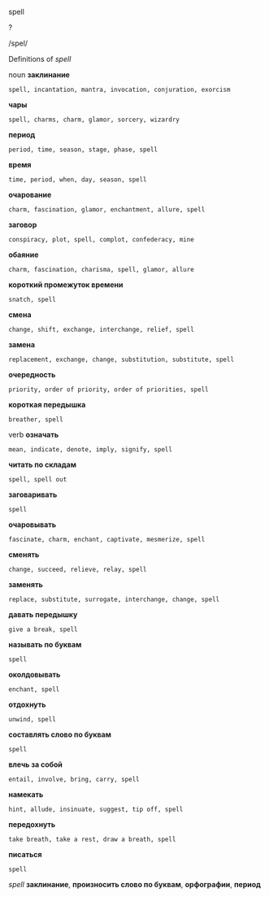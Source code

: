 spell

?

/spel/

Definitions of _spell_

noun
**заклинание**

    spell, incantation, mantra, invocation, conjuration, exorcism
**чары**

    spell, charms, charm, glamor, sorcery, wizardry
**период**

    period, time, season, stage, phase, spell
**время**

    time, period, when, day, season, spell
**очарование**

    charm, fascination, glamor, enchantment, allure, spell
**заговор**

    conspiracy, plot, spell, complot, confederacy, mine
**обаяние**

    charm, fascination, charisma, spell, glamor, allure
**короткий промежуток времени**

    snatch, spell
**смена**

    change, shift, exchange, interchange, relief, spell
**замена**

    replacement, exchange, change, substitution, substitute, spell
**очередность**

    priority, order of priority, order of priorities, spell
**короткая передышка**

    breather, spell

verb
**означать**

    mean, indicate, denote, imply, signify, spell
**читать по складам**

    spell, spell out
**заговаривать**

    spell
**очаровывать**

    fascinate, charm, enchant, captivate, mesmerize, spell
**сменять**

    change, succeed, relieve, relay, spell
**заменять**

    replace, substitute, surrogate, interchange, change, spell
**давать передышку**

    give a break, spell
**называть по буквам**

    spell
**околдовывать**

    enchant, spell
**отдохнуть**

    unwind, spell
**составлять слово по буквам**

    spell
**влечь за собой**

    entail, involve, bring, carry, spell
**намекать**

    hint, allude, insinuate, suggest, tip off, spell
**передохнуть**

    take breath, take a rest, draw a breath, spell
**писаться**

    spell

_spell_
**заклинание**, **произносить слово по буквам**, **орфографии**, **период**